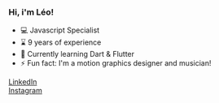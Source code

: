 ### Hi, i'm Léo!

- 💻 Javascript Specialist 
- ⌛ 9 years of experience
- 🌱 Currently learning Dart & Flutter
- ⚡ Fun fact: I'm a motion graphics designer and musician!

 [LinkedIn](https://www.linkedin.com/in/leosoares94/)\
 [Instagram](https://instagram.com/leosoares94)

